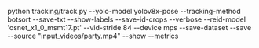 python tracking/track.py --yolo-model yolov8x-pose --tracking-method botsort --save-txt --show-labels --save-id-crops --verbose --reid-model 'osnet_x1_0_msmt17.pt' --vid-stride 84 --device mps --save-dataset --save --source "input_videos/party.mp4" --show --metrics